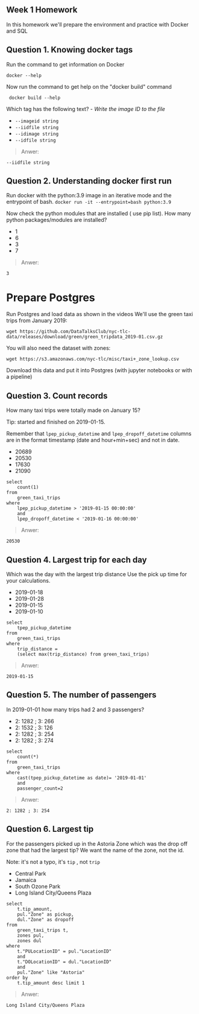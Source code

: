 ## Week 1 Homework

In this homework we'll prepare the environment 
and practice with Docker and SQL


## Question 1. Knowing docker tags

Run the command to get information on Docker 

```docker --help```

Now run the command to get help on the "docker build" command

``` docker build --help```

Which tag has the following text? - *Write the image ID to the file* 

- `--imageid string`
- `--iidfile string`
- `--idimage string`
- `--idfile string`

>Anwer:
```
--iidfile string
```


## Question 2. Understanding docker first run 

Run docker with the python:3.9 image in an iterative mode and the entrypoint of bash.
``` docker run -it --entrypoint=bash python:3.9 ```

Now check the python modules that are installed ( use pip list). 
How many python packages/modules are installed?

- 1
- 6
- 3
- 7

>Anwer:
```
3
```

# Prepare Postgres

Run Postgres and load data as shown in the videos
We'll use the green taxi trips from January 2019:

```wget https://github.com/DataTalksClub/nyc-tlc-data/releases/download/green/green_tripdata_2019-01.csv.gz```

You will also need the dataset with zones:

```wget https://s3.amazonaws.com/nyc-tlc/misc/taxi+_zone_lookup.csv```

Download this data and put it into Postgres (with jupyter notebooks or with a pipeline)


## Question 3. Count records 

How many taxi trips were totally made on January 15?

Tip: started and finished on 2019-01-15. 

Remember that `lpep_pickup_datetime` and `lpep_dropoff_datetime` columns are in the format timestamp (date and hour+min+sec) and not in date.

- 20689
- 20530
- 17630
- 21090

``` 
select
    count(1)
from
    green_taxi_trips
where 
    lpep_pickup_datetime > '2019-01-15 00:00:00' 
    and
    lpep_dropoff_datetime < '2019-01-16 00:00:00'
```          


>Anwer:
```
20530
```

## Question 4. Largest trip for each day

Which was the day with the largest trip distance
Use the pick up time for your calculations.

- 2019-01-18
- 2019-01-28
- 2019-01-15
- 2019-01-10

``` 
select
    tpep_pickup_datetime
from
    green_taxi_trips
where 
    trip_distance =
    (select max(trip_distance) from green_taxi_trips)
```          


>Anwer:
```
2019-01-15
```

## Question 5. The number of passengers

In 2019-01-01 how many trips had 2 and 3 passengers?
 
- 2: 1282 ; 3: 266
- 2: 1532 ; 3: 126
- 2: 1282 ; 3: 254
- 2: 1282 ; 3: 274

``` 
select
    count(*)
from
    green_taxi_trips
where 
    cast(tpep_pickup_datetime as date)= '2019-01-01'
    and
    passenger_count=2
```          


>Anwer:
```
2: 1282 ; 3: 254
```


## Question 6. Largest tip

For the passengers picked up in the Astoria Zone which was the drop off zone that had the largest tip?
We want the name of the zone, not the id.

Note: it's not a typo, it's `tip` , not `trip`

- Central Park
- Jamaica
- South Ozone Park
- Long Island City/Queens Plaza

```
select
    t.tip_amount,
    pul."Zone" as pickup,
    dul."Zone" as dropoff
from
    green_taxi_trips t,
    zones pul,
    zones dul
where 
    t."PULocationID" = pul."LocationID"
    and
    t."DOLocationID" = dul."LocationID"
    and
    pul."Zone" like "Astoria"
order by
    t.tip_amount desc limit 1 
```          


>Anwer:
```
Long Island City/Queens Plaza
```